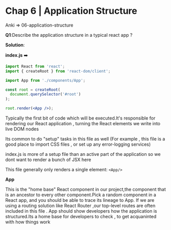# Chap 6 | Application Structure

Anki => 06-application-structure

**Q1**:Describe the application structure in a typical react app ?

**Solution**:

**index.js** ➡️

```jsx
import React from 'react';
import { createRoot } from 'react-dom/client';

import App from './components/App';

const root = createRoot(
  document.querySelector('#root')
);

root.render(<App />);
```

Typically the first bit of code which will be executed.It's responsible for rendering our React application , turning the React elements we write into live DOM nodes

Its common to do "setup" tasks in this file as well (For example , this file is a good place to import CSS files , or set up any error-logging services)

index.js is more of a setup file than an active part of the application so we dont want to render a bunch of JSX here

This file generally only renders a single element: `<App/>`

**App**

This is the "home base" React component in our project,the component that is an ancestor to every other component.Pick a random component in a React app, and you should be able to trace its lineage to App. If we are using a routing solution like React Router ,our top-level routes are often included in this file . App should show developers how the application is structured.Its a home base for developers to check , to get acquaninted with how things work

